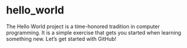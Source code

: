 # hello_world
The Hello World project is a time-honored tradition in computer programming. 
It is a simple exercise that gets you started when learning something new. Let’s get started with GitHub!
